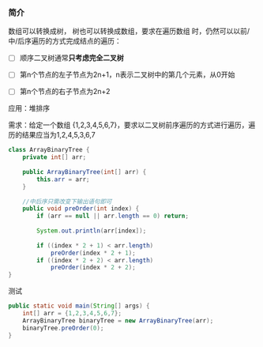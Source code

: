 ### 简介

数组可以转换成树， 树也可以转换成数组，要求在遍历数组 时，仍然可以以前/中/后序遍历的方式完成结点的遍历：

- [ ] 顺序二叉树通常**只考虑完全二叉树**
- [ ] 第n个节点的左子节点为2n+1，n表示二叉树中的第几个元素，从0开始
- [ ] 第n个节点的右子节点为2n+2



应用：堆排序

需求：给定一个数组 {1,2,3,4,5,6,7}，要求以二叉树前序遍历的方式进行遍历，遍历的结果应当为1,2,4,5,3,6,7

```java
class ArrayBinaryTree {
    private int[] arr;
    
    public ArrayBinaryTree(int[] arr) {
        this.arr = arr;
    }
    
    //中后序只需改变下输出语句即可
    public void preOrder(int index) {
        if (arr == null || arr.length == 0) return;
    
        System.out.println(arr[index]);
    
        if ((index * 2 + 1) < arr.length)
            preOrder(index * 2 + 1);
        if ((index * 2 + 2) < arr.length)
            preOrder(index * 2 + 2);
}
```



测试


```java
public static void main(String[] args) {
    int[] arr = {1,2,3,4,5,6,7};
    ArrayBinaryTree binaryTree = new ArrayBinaryTree(arr);
    binaryTree.preOrder(0);
}
```
